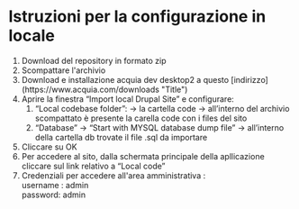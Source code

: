 # Istruzioni per la configurazione in locale

<ol>
<li> Download del repository in formato zip</li>
<li>Scompattare l'archivio</li>
<li>Download e installazione acquia dev desktop2 a questo [indirizzo](https://www.acquia.com/downloads "Title") </li>
<li>Aprire la finestra “Import local Drupal Site” e configurare:
	<ol>
	<li> “Local codebase folder”: -> la cartella code -> all’interno del archivio scompattato è presente la carella code con i files del sito</li>
	<li>
	“Database” -> “Start with MYSQL database dump file” -> all’interno della cartella db trovate il file .sql da importare</li>
	</ol>
<li> Cliccare su OK</li>
<li>Per accedere al sito, dalla schermata principale della apllicazione cliccare sul link relativo a “Local code”</li>
<li> Credenziali per accedere all'area amministrativa :
		<br />
		username : admin <br />
		password:  admin
</li>
</ol>
